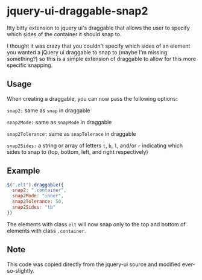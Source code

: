 jquery-ui-draggable-snap2
=========================

Itty bitty extension to jquery ui's draggable that allows the user to specify which sides of the container it should snap to.

I thought it was crazy that you couldn't specify which sides of an element you wanted a jQuery ui draggable to snap to (maybe I'm missing something?) so this is a simple extension of draggable to allow for this more specific snapping.

## Usage
When creating a draggable, you can now pass the following options:

  `snap2:` same as `snap` in draggable
  
  `snap2Mode:` same as `snapMode` in draggable
  
  `snap2Tolerance:` same as `snapTolerace` in draggable
  
  `snap2Sides:` a string or array of letters `t`, `b`, `l`, and/or `r` indicating which sides to snap to (top, bottom, left, and right respectively)
  
## Example

```javascript
$(".elt").draggable({
  snap2: ".container",
  snap2Mode: "inner",
  snap2Tolerance: 50,
  snap2Sides: "tb"
})
```

The elements with class `elt` will now snap only to the top and bottom of elements with class `.container`.

## Note

This code was copied directly from the jquery-ui source and modified ever-so-slightly.
